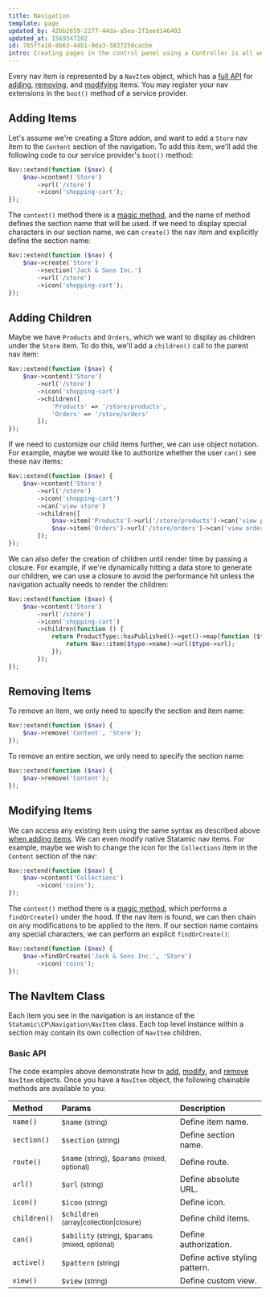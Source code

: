 ```yaml
---
title: Navigation
template: page
updated_by: 42bb2659-2277-44da-a5ea-2f1eed146402
updated_at: 1569347202
id: 785ffa10-8b63-44b1-9da3-3837250cacbe
intro: Creating pages in the control panel using a Controller is all well and good, but wouldn't it be nice if there was an easy way to access them? The Control Panel's navigation bar isn't just for core items. You are able to add your own items in there, too.
---
```


Every nav item is represented by a `NavItem` object, which has a [full API](#the-navitem-class) for [adding](#adding-items), [removing](#removing-items), and [modifying](#modifying-items) items.  You may register your nav extensions in the `boot()` method of a service provider.

## Adding Items

Let's assume we're creating a Store addon, and want to add a `Store` nav item to the `Content` section of the navigation.  To add this item, we'll add the following code to our service provider's `boot()` method:

```php
Nav::extend(function ($nav) {
    $nav->content('Store')
    	->url('/store')
        ->icon('shopping-cart');
});
```

The `content()` method there is a [magic method](http://php.net/manual/en/language.oop5.magic.php), and the name of method defines the section name that will be used.  If we need to display special characters in our section name, we can `create()` the nav item and explicitly define the section name:

```php
Nav::extend(function ($nav) {
    $nav->create('Store')
        ->section('Jack & Sons Inc.')
    	->url('/store')
        ->icon('shopping-cart');
});
```

## Adding Children

Maybe we have `Products` and `Orders`, which we want to display as children under the `Store` item.  To do this, we'll add a `children()` call to the parent nav item:

```php
Nav::extend(function ($nav) {
    $nav->content('Store')
    	->url('/store')
        ->icon('shopping-cart')
        ->children([
            'Products' => '/store/products',
            'Orders' => '/store/orders'
        ]);
});
```

If we need to customize our child items further, we can use object notation.  For example, maybe we would like to authorize whether the user `can()` see these nav items:

```php
Nav::extend(function ($nav) {
    $nav->content('Store')
    	->url('/store')
        ->icon('shopping-cart')
        ->can('view store')
        ->children([
            $nav->item('Products')->url('/store/products')->can('view products'),
            $nav->item('Orders')->url('/store/orders')->can('view orders')
        ]);
});
```

We can also defer the creation of children until render time by passing a closure.  For example, if we're dynamically hitting a data store to generate our children, we can use a closure to avoid the performance hit unless the navigation actually needs to render the children:

```php
Nav::extend(function ($nav) {
    $nav->content('Store')
    	->url('/store')
        ->icon('shopping-cart')
        ->children(function () {
            return ProductType::hasPublished()->get()->map(function ($type) {
                return Nav::item($type->name)->url($type->url);
            });
        });
});
```

## Removing Items

To remove an item, we only need to specify the section and item name:

```php
Nav::extend(function ($nav) {
    $nav->remove('Content', 'Store');
});
```

To remove an entire section, we only need to specify the section name:

```php
Nav::extend(function ($nav) {
    $nav->remove('Content');
});
```

## Modifying Items

We can access any existing item using the same syntax as described above [when adding items](#adding-items).  We can even modify native Statamic nav items.  For example, maybe we wish to change the icon for the `Collections` item in the `Content` section of the nav:

```php
Nav::extend(function ($nav) {
    $nav->content('Collections')
        ->icon('coins');
});
```

The `content()` method there is a [magic method](http://php.net/manual/en/language.oop5.magic.php), which performs a `findOrCreate()` under the hood.  If the nav item is found, we can then chain on any modifications to be applied to the item.  If our section name contains any special characters, we can perform an explicit `findOrCreate()`:

```php
Nav::extend(function ($nav) {
    $nav->findOrCreate('Jack & Sons Inc.', 'Store')
        ->icon('coins');
});
```

## The NavItem Class

Each item you see in the navigation is an instance of the `Statamic\CP\Navigation\NavItem` class. Each top level instance within a section may contain its own collection of `NavItem` children.

### Basic API

The code examples above demonstrate how to [add](#adding-items), [modify](#modifying-items), and [remove](#removing-items) `NavItem` objects.  Once you have a `NavItem` object, the following chainable methods are available to you:

| Method | Params | Description |
| :--- | :--- | :--- |
| `name()` | `$name` <small>(string)</small> | Define item name. |
| `section()` | `$section` <small>(string)</small> | Define section name. |
| `route()` | `$name` <small>(string)</small>, `$params` <small>(mixed, optional)</small> | Define route. |
| `url()` | `$url` <small>(string)</small> | Define absolute URL. |
| `icon()` | `$icon` <small>(string)</small> | Define icon. |
| `children()` | `$children` <small>(array\|collection\|closure)</small> | Define child items. |
| `can()` | `$ability` <small>(string)</small>, `$params` <small>(mixed, optional)</small> | Define authorization. |
| `active()` | `$pattern` <small>(string)</small> | Define active styling pattern. |
| `view()` | `$view` <small>(string)</small> | Define custom view. |

